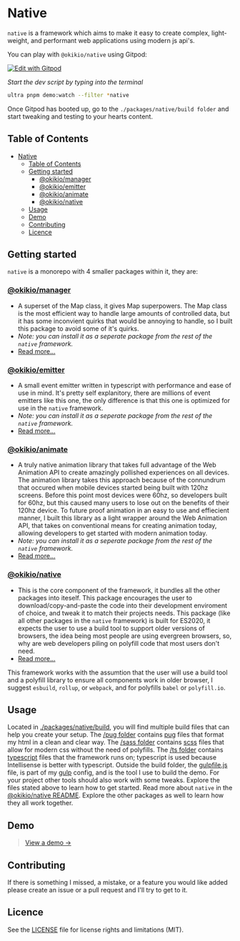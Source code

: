 # Native

`native` is a framework which aims to make it easy to create complex, light-weight, and performant web applications using modern js api's.

You can play with `@okikio/native` using Gitpod:

[![Edit with Gitpod](https://gitpod.io/button/open-in-gitpod.svg)](https://gitpod.io/#https://github.com/okikio/native)

_Start the dev script by typing into the terminal_

```bash
ultra pnpm demo:watch --filter *native
```

Once Gitpod has booted up, go to the `./packages/native/build folder` and start tweaking and testing to your hearts content.

## Table of Contents

- [Native](#native)
  - [Table of Contents](#table-of-contents)
  - [Getting started](#getting-started)
    - [@okikio/manager](#okikiomanager)
    - [@okikio/emitter](#okikioemitter)
    - [@okikio/animate](#okikioanimate)
    - [@okikio/native](#okikionative)
  - [Usage](#usage)
  - [Demo](#demo)
  - [Contributing](#contributing)
  - [Licence](#licence)

## Getting started

`native` is a monorepo with 4 smaller packages within it, they are:

### [@okikio/manager](./packages/manager)

-   A superset of the Map class, it gives Map superpowers. The Map class is the most efficient way to handle large amounts of controlled data, but it has some inconvient quirks that would be annoying to handle, so I built this package to avoid some of it's quirks.
-   _Note: you can install it as a seperate package from the rest of the `native` framework._
-   [Read more...](./packages/manager/README.md)

### [@okikio/emitter](./packages/emitter)

-   A small event emitter written in typescript with performance and ease of use in mind. It's pretty self explanitory, there are millions of event emitters like this one, the only difference is that this one is optimized for use in the `native` framework.
-   _Note: you can install it as a seperate package from the rest of the `native` framework._
-   [Read more...](./packages/emitter/README.md)

### [@okikio/animate](./packages/animate)

-   A truly native animation library that takes full advantage of the Web Animation API to create amazingly pollished experiences on all devices. The animation library takes this approach because of the connundrum that occured when mobile devices started being built with 120hz screens. Before this point most devices were 60hz, so developers built for 60hz, but this caused many users to lose out on the benefits of their 120hz device. To future proof animation in an easy to use and effiecient manner, I built this library as a light wrapper around the Web Animation API, that takes on conventional means for creating animation today, allowing developers to get started with modern animation today.
-   _Note: you can install it as a seperate package from the rest of the `native` framework._
-   [Read more...](./packages/animate/README.md)

### [@okikio/native](./packages/native)

-   This is the core component of the framework, it bundles all the other packages into iteself. This package encourages the user to download/copy-and-paste the code into their development enviroment of choice, and tweak it to match their projects needs. This package (like all other packages in the `native` framework) is built for ES2020, it expects the user to use a build tool to support older versions of browsers, the idea being most people are using evergreen browsers, so, why are web developers piling on polyfill code that most users don't need.
-   [Read more...](./packages/native/README.md)

This framework works with the assumtion that the user will use a build tool and a polyfill library to ensure all components work in older browser, I suggest `esbuild`, `rollup`, or `webpack`, and for polyfills `babel` or `polyfill.io`.

## Usage

Located in [./packages/native/build](https://github.com/okikio/native/tree/master/packages/native/build), you will find multiple build files that can help you create your setup. The [/pug folder](https://github.com/okikio/native/tree/master/packages/native/build/pug) contains [pug](https://pugjs.org/api/getting-started.html) files that format my html in a clean and clear way. The [/sass folder](https://github.com/okikio/native/tree/master/packages/native/build/sass) contains [scss](https://sass-lang.com/guide) files that allow for modern css without the need of polyfills. The [/ts folder](https://github.com/okikio/native/tree/master/packages/native/build/ts) contains [typescript](https://www.typescriptlang.org/) files that the framework runs on; typescript is used because Intellisense is better with typescript. Outside the build folder, the [gulpfile.js](https://github.com/okikio/native/tree/master/packages/native/gulpfile.js) file, is part of my [gulp](https://gulpjs.com/) config, and is the tool I use to build the demo. For your project other tools should also work with some tweaks. Explore the files stated above to learn how to get started. Read more about `native` in the [@okikio/native README](./packages/native/README.md). Explore the other packages as well to learn how they all work together.

## Demo

> [View a demo &#8594;](https://okikio.github.io/native/packages/native/demo/)

## Contributing

If there is something I missed, a mistake, or a feature you would like added please create an issue or a pull request and I'll try to get to it.

## Licence

See the [LICENSE](./LICENSE) file for license rights and limitations (MIT).
